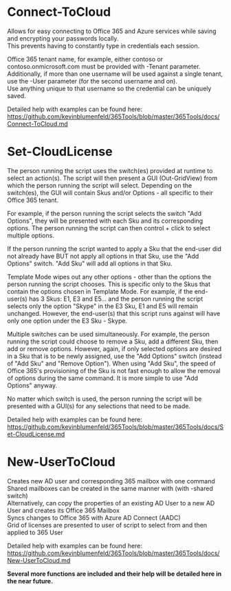 # Connect-ToCloud
Allows for easy connecting to Office 365 and Azure services while saving and encrypting your passwords locally.  
This prevents having to constantly type in credentials each session.  
  
Office 365 tenant name, for example, either contoso or contoso.onmicrosoft.com must be provided with -Tenant parameter. Additionally, if more than one username will be used against a single tenant, use the -User parameter (for the second username and on).  
Use anything unique to that username so the credential can be uniquely saved.

Detailed help with examples can be found here:
https://github.com/kevinblumenfeld/365Tools/blob/master/365Tools/docs/Connect-ToCloud.md
# Set-CloudLicense

The person running the script uses the switch(es) provided at runtime to select an action(s). The script will then present a GUI (Out-GridView) from which the person running the script will select. Depending on the switch(es), the GUI will contain Skus and/or Options - all specific to their Office 365 tenant.

For example, if the person running the script selects the switch "Add Options", they will be presented with each Sku and its corresponding options. The person running the script can then control + click to select multiple options.

If the person running the script wanted to apply a Sku that the end-user did not already have BUT not apply all options in that Sku, use the "Add Options" switch. "Add Sku" will add all options in that Sku.

Template Mode wipes out any other options - other than the options the person running the script chooses. This is specific only to the Skus that contain the options chosen in Template Mode. For example, if the end-user(s) has 3 Skus: E1, E3 and E5... and the person running the script selects only the option "Skype" in the E3 Sku, E1 and E5 will remain unchanged. However, the end-user(s) that this script runs against will have only one option under the E3 Sku - Skype.

Multiple switches can be used simultaneously.
For example, the person running the script could choose to remove a Sku, add a different Sku, then add or remove options. However, again, if only selected options are desired in a Sku that is to be newly assigned, use the "Add Options" switch (instead of "Add Sku" and "Remove Option"). When using "Add Sku", the speed of Office 365's provisioning of the Sku is not fast enough to allow the removal of options during the same command.
It is more simple to use "Add Options" anyway.

No matter which switch is used, the person running the script will be presented with a GUI(s) for any selections that need to be made.  

Detailed help with examples can be found here:
https://github.com/kevinblumenfeld/365Tools/blob/master/365Tools/docs/Set-CloudLicense.md  

# New-UserToCloud  
Creates new AD user and corresponding 365 mailbox with one command  
Shared mailboxes can be created in the same manner with (with -shared switch)  
Alternatively, can copy the properties of an existing AD User to a new AD User and creates its Office 365 Mailbox  
Syncs changes to Office 365 with Azure AD Connect (AADC)  
Grid of licenses are presented to user of script to select from and then applied to 365 User  

Detailed help with examples can be found here:  
https://github.com/kevinblumenfeld/365Tools/blob/master/365Tools/docs/New-UserToCloud.md  

**Several more functions are included and their help will be detailed here in the near future.**
